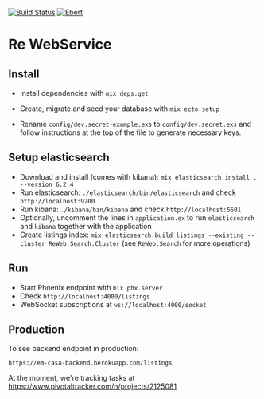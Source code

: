 [![Build Status](https://travis-ci.org/emcasa/backend.svg?branch=master)](https://travis-ci.org/emcasa/backend)
[![Ebert](https://ebertapp.io/github/emcasa/backend.svg)](https://ebertapp.io/github/emcasa/backend)
# Re WebService

## Install

  * Install dependencies with `mix deps.get`

  * Create, migrate and seed your database with `mix ecto.setup`
  * Rename `config/dev.secret-example.exs` to `config/dev.secret.exs` and follow instructions at the top of the file to generate necessary keys.

## Setup elasticsearch
  * Download and install (comes with kibana): `mix elasticsearch.install . --version 6.2.4`
  * Run elasticsearch: `./elasticsearch/bin/elasticsearch` and check `http://localhost:9200`
  * Run kibana: `./kibana/bin/kibana` and check `http://localhost:5601`
  * Optionally, uncomment the lines in `application.ex` to run `elasticsearch` and `kibana` together with the application
  * Create listings index: `mix elasticsearch.build listings --existing --cluster ReWeb.Search.Cluster` (see `ReWeb.Search` for more operations)

## Run

  * Start Phoenix endpoint with `mix phx.server`
  * Check `http://localhost:4000/listings`
  * WebSocket subscriptions at `ws://localhost:4000/socket`

## Production

To see backend endpoint in production:

`https://em-casa-backend.herokuapp.com/listings`

At the moment, we're tracking tasks at https://www.pivotaltracker.com/n/projects/2125081
